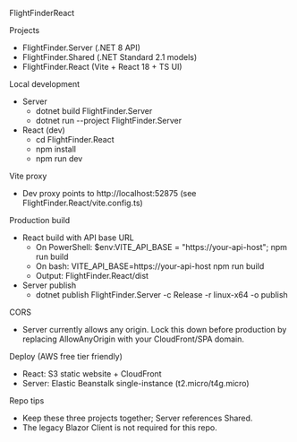 FlightFinderReact

Projects
- FlightFinder.Server (.NET 8 API)
- FlightFinder.Shared (.NET Standard 2.1 models)
- FlightFinder.React (Vite + React 18 + TS UI)

Local development
- Server
  - dotnet build FlightFinder.Server
  - dotnet run --project FlightFinder.Server
- React (dev)
  - cd FlightFinder.React
  - npm install
  - npm run dev

Vite proxy
- Dev proxy points to http://localhost:52875 (see FlightFinder.React/vite.config.ts)

Production build
- React build with API base URL
  - On PowerShell: $env:VITE_API_BASE = "https://your-api-host"; npm run build
  - On bash: VITE_API_BASE=https://your-api-host npm run build
  - Output: FlightFinder.React/dist
- Server publish
  - dotnet publish FlightFinder.Server -c Release -r linux-x64 -o publish

CORS
- Server currently allows any origin. Lock this down before production by replacing AllowAnyOrigin with your CloudFront/SPA domain.

Deploy (AWS free tier friendly)
- React: S3 static website + CloudFront
- Server: Elastic Beanstalk single-instance (t2.micro/t4g.micro)

Repo tips
- Keep these three projects together; Server references Shared.
- The legacy Blazor Client is not required for this repo.
